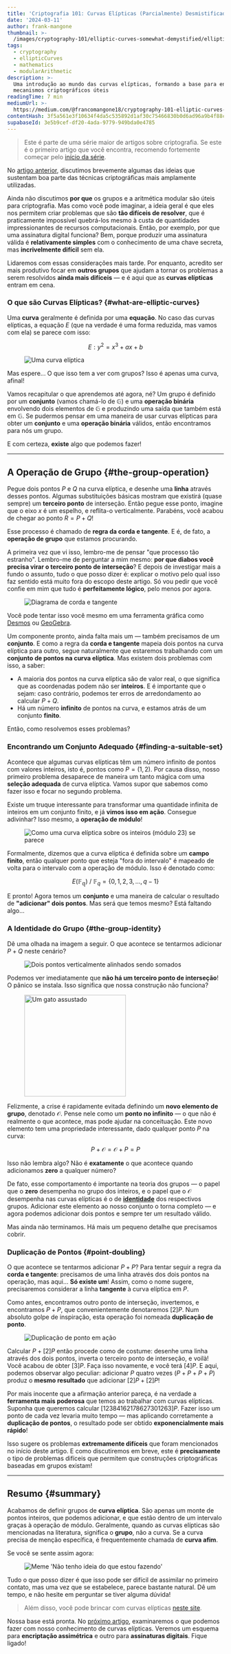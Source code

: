 ```yaml
---
title: 'Criptografia 101: Curvas Elípticas (Parcialmente) Desmistificadas'
date: '2024-03-11'
author: frank-mangone
thumbnail: >-
  /images/cryptography-101/elliptic-curves-somewhat-demystified/elliptic-curve.webp
tags:
  - cryptography
  - ellipticCurves
  - mathematics
  - modularArithmetic
description: >-
  Uma introdução ao mundo das curvas elípticas, formando a base para entender
  mecanismos criptográficos úteis
readingTime: 7 min
mediumUrl: >-
  https://medium.com/@francomangone18/cryptography-101-elliptic-curves-somewhat-demystified-e835cce01e23
contentHash: 3f5a561e3f10634f4da5c535892d1af30c75466830b0d6ad96a9b4f88c197ecb
supabaseId: 3e5b9cef-df20-4ada-9779-949bda0e4785
---
```


> Este é parte de uma série maior de artigos sobre criptografia. Se este é o primeiro artigo que você encontra, recomendo fortemente começar pelo [início da série](/pt/blog/cryptography-101/where-to-start).

No [artigo anterior](/pt/blog/cryptography-101/where-to-start), discutimos brevemente algumas das ideias que sustentam boa parte das técnicas criptográficas mais amplamente utilizadas.

Ainda não discutimos **por que** os grupos e a aritmética modular são úteis para criptografia. Mas como você pode imaginar, a ideia geral é que eles nos permitem criar problemas que são **tão difíceis de resolver**, que é praticamente impossível quebrá-los mesmo à custa de quantidades impressionantes de recursos computacionais. Então, por exemplo, por que uma assinatura digital funciona? Bem, porque produzir uma assinatura válida é **relativamente simples** com o conhecimento de uma chave secreta, mas **incrivelmente difícil** sem ela.

Lidaremos com essas considerações mais tarde. Por enquanto, acredito ser mais produtivo focar em **outros grupos** que ajudam a tornar os problemas a serem resolvidos **ainda mais difíceis** — e é aqui que as **curvas elípticas** entram em cena.

### O que são Curvas Elípticas? {#what-are-elliptic-curves}

Uma **curva** geralmente é definida por uma **equação**. No caso das curvas elípticas, a equação $E$ (que na verdade é uma forma reduzida, mas vamos com ela) se parece com isso:

$$
E: y^2 = x^3 + ax + b
$$

<figure>
  <img 
    src="/images/cryptography-101/elliptic-curves-somewhat-demystified/elliptic-curve.webp" 
    alt="Uma curva elíptica" 
    title="[zoom] Um gráfico da curva y² = x³ - x"
  />
</figure>

Mas espere... O que isso tem a ver com grupos? Isso é apenas uma curva, afinal!

Vamos recapitular o que aprendemos até agora, né? Um grupo é definido por um **conjunto** (vamos chamá-lo de $\mathbb{G}$) e uma **operação binária** envolvendo dois elementos de $\mathbb{G}$ e produzindo uma saída que também está em $\mathbb{G}$. Se pudermos pensar em uma maneira de usar curvas elípticas para obter um **conjunto** e uma **operação binária** válidos, então encontramos para nós um grupo.

E com certeza, **existe** algo que podemos fazer!

---

## A Operação de Grupo {#the-group-operation}

Pegue dois pontos $P$ e $Q$ na curva elíptica, e desenhe uma **linha** através desses pontos. Algumas substituições básicas mostram que existirá (quase sempre) um **terceiro ponto** de interseção. Então pegue esse ponto, imagine que o eixo $x$ é um espelho, e reflita-o verticalmente. Parabéns, você acabou de chegar ao ponto $R = P + Q$!

Esse processo é chamado de **regra da corda e tangente**. E é, de fato, a **operação de grupo** que estamos procurando.

A primeira vez que vi isso, lembro-me de pensar "que processo tão estranho". Lembro-me de perguntar a mim mesmo: **por que diabos você precisa virar o terceiro ponto de interseção**? E depois de investigar mais a fundo o assunto, tudo o que posso dizer é: explicar o motivo pelo qual isso faz sentido está muito fora do escopo deste artigo. Só vou pedir que você confie em mim que tudo é **perfeitamente lógico**, pelo menos por agora.

<figure>
  <img 
    src="/images/cryptography-101/elliptic-curves-somewhat-demystified/chord-and-tangent.webp" 
    alt="Diagrama de corda e tangente"
    title="[zoom] A curva elíptica y² = x³ - x + 1 (vermelha) com uma representação da operação P + Q = R"
  />
</figure>

Você pode tentar isso você mesmo em uma ferramenta gráfica como [Desmos](https://www.desmos.com/calculator) ou [GeoGebra](https://www.geogebra.org/graphing?lang=en).

Um componente pronto, ainda falta mais um — também precisamos de um **conjunto**. E como a regra da **corda e tangente** mapeia dois pontos na curva elíptica para outro, segue naturalmente que estaremos trabalhando com um **conjunto de pontos na curva elíptica**. Mas existem dois problemas com isso, a saber:

- A maioria dos pontos na curva elíptica são de valor real, o que significa que as coordenadas podem não ser **inteiros**. E é importante que o sejam: caso contrário, podemos ter erros de arredondamento ao calcular $P + Q$.
- Há um número **infinito** de pontos na curva, e estamos atrás de um conjunto **finito**.

Então, como resolvemos esses problemas?

### Encontrando um Conjunto Adequado {#finding-a-suitable-set}

Acontece que algumas curvas elípticas têm um número infinito de pontos com valores inteiros, isto é, pontos como $P = (1,2)$. Por causa disso, nosso primeiro problema desaparece de maneira um tanto mágica com uma **seleção adequada** de curva elíptica. Vamos supor que sabemos como fazer isso e focar no segundo problema.

Existe um truque interessante para transformar uma quantidade infinita de inteiros em um conjunto finito, e já **vimos isso em ação**. Consegue adivinhar? Isso mesmo, a **operação de módulo**!

<figure>
  <img 
    src="/images/cryptography-101/elliptic-curves-somewhat-demystified/discrete-curve.webp" 
    alt="Como uma curva elíptica sobre os inteiros (módulo 23) se parece"
    title="[zoom] Os pontos de uma curva elíptica, módulo 23"
  />
</figure>

Formalmente, dizemos que a curva elíptica é definida sobre um **campo finito**, então qualquer ponto que esteja "fora do intervalo" é mapeado de volta para o intervalo com a operação de módulo. Isso é denotado como:

$$
E(\mathbb{F_q}) \ / \ \mathbb{F}_q = \{0,1,2,3,...,q-1\}
$$

E pronto! Agora temos um **conjunto** e uma maneira de calcular o resultado de **"adicionar" dois pontos**. Mas será que temos mesmo? Está faltando algo...

### A Identidade do Grupo {#the-group-identity}

Dê uma olhada na imagem a seguir. O que acontece se tentarmos adicionar $P + Q$ neste cenário?

<figure>
  <img 
    src="/images/cryptography-101/elliptic-curves-somewhat-demystified/cancelling-points.webp" 
    alt="Dois pontos verticalmente alinhados sendo somados"
    title="[zoom]"
  />
</figure>

Podemos ver imediatamente que **não há um terceiro ponto de interseção**! O pânico se instala. Isso significa que nossa construção não funciona?

<figure>
  <img 
    src="/images/cryptography-101/elliptic-curves-somewhat-demystified/panic-cat.webp" 
    alt="Um gato assustado"
    width="236"
    title="*Pânico"
  />
</figure>

Felizmente, a crise é rapidamente evitada definindo um **novo elemento de grupo**, denotado $\mathcal{O}$. Pense nele como um **ponto no infinito** — o que não é realmente o que acontece, mas pode ajudar na conceituação. Este novo elemento tem uma propriedade interessante, dado qualquer ponto $P$ na curva:

$$
P + \mathcal{O} = \mathcal{O} + P = P
$$

Isso não lembra algo? Não é **exatamente** o que acontece quando adicionamos **zero** a qualquer número?

De fato, esse comportamento é importante na teoria dos grupos — o papel que o **zero** desempenha no grupo dos inteiros, e o papel que o $\mathcal{O}$ desempenha nas curvas elípticas é o de [**identidade**](https://en.wikipedia.org/wiki/Identity_element) dos respectivos grupos. Adicionar este elemento ao nosso conjunto o torna completo — e agora podemos adicionar dois pontos e sempre ter um resultado válido.

Mas ainda não terminamos. Há mais um pequeno detalhe que precisamos cobrir.

### Duplicação de Pontos {#point-doubling}

O que acontece se tentarmos adicionar $P + P$? Para tentar seguir a regra da **corda e tangente**: precisamos de uma linha através dos dois pontos na operação, mas aqui... **Só existe um**! Assim, como o nome sugere, precisaremos considerar a linha **tangente** à curva elíptica em $P$.

Como antes, encontramos outro ponto de interseção, invertemos, e encontramos $P + P$, que convenientemente denotaremos $[2]P$. Num absoluto golpe de inspiração, esta operação foi nomeada **duplicação de ponto**.

<figure>
  <img 
    src="/images/cryptography-101/elliptic-curves-somewhat-demystified/point-doubling.webp" 
    alt="Duplicação de ponto em ação"
    title="[zoom] Duplicação de ponto em ação"
  />
</figure>

Calcular $P + [2]P$ então procede como de costume: desenhe uma linha através dos dois pontos, inverta o terceiro ponto de interseção, e voilà! Você acabou de obter $[3]P$. Faça isso novamente, e você terá $[4]P$. E aqui, podemos observar algo peculiar: adicionar $P$ quatro vezes ($P + P + P + P$) produz o **mesmo resultado** que adicionar $[2]P + [2]P$!

Por mais inocente que a afirmação anterior pareça, é na verdade a **ferramenta mais poderosa** que temos ao trabalhar com curvas elípticas. Suponha que queremos calcular $[12384162178627301263]P$. Fazer isso um ponto de cada vez levaria muito tempo — mas aplicando corretamente a **duplicação de pontos**, o resultado pode ser obtido **exponencialmente mais rápido**!

Isso sugere os problemas **extremamente difíceis** que foram mencionados no início deste artigo. E como discutiremos em breve, este é **precisamente** o tipo de problemas difíceis que permitem que construções criptográficas baseadas em grupos existam!

---

## Resumo {#summary}

Acabamos de definir grupos de **curva elíptica**. São apenas um monte de pontos inteiros, que podemos adicionar, e que estão dentro de um intervalo graças à operação de módulo. Geralmente, quando as curvas elípticas são mencionadas na literatura, significa o **grupo**, não a curva. Se a curva precisa de menção específica, é frequentemente chamada de **curva afim**.

Se você se sente assim agora:

<figure>
  <img 
    src="/images/cryptography-101/elliptic-curves-somewhat-demystified/no-idea-what-im-doing.webp" 
    alt="Meme 'Não tenho ideia do que estou fazendo'"
    title="Eu todas as manhãs"
  />
</figure>

Tudo o que posso dizer é que isso pode ser difícil de assimilar no primeiro contato, mas uma vez que se estabelece, parece bastante natural. Dê um tempo, e não hesite em perguntar se tiver alguma dúvida!

> Além disso, você pode brincar com curvas elípticas [neste site](https://andrea.corbellini.name/ecc/interactive/modk-add.html).

Nossa base está pronta. No [próximo artigo](/pt/blog/cryptography-101/encryption-and-digital-signatures), examinaremos o que podemos fazer com nosso conhecimento de curvas elípticas. Veremos um esquema para **encriptação assimétrica** e outro para **assinaturas digitais**. Fique ligado!
